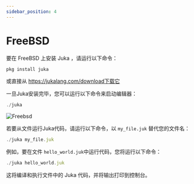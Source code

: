 ```yaml
---
sidebar_position: 4
---
```


# FreeBSD

要在 FreeBSD 上安装 Juka ，请运行以下命令：

```jsx
pkg install juka
```

或直接从 https://jukalang.com/download下载它

一旦Juka安装完毕，您可以运行以下命令来启动编辑器：

```jsx
./juka
```
![Freebsd](/img/freebsd.png)

若要从文件运行Juka代码，请运行以下命令，以 `my_file.juk` 替代您的文件名：

```jsx
./juka my_file.juk
```

例如，要在文件 `hello_world.juk`中运行代码，您将运行以下命令：

```jsx
./juka hello_world.juk
```

这将编译和执行文件中的 Juka 代码，并将输出打印到控制台。